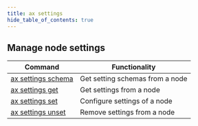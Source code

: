 ```yaml
---
title: ax settings
hide_table_of_contents: true
---
```


## Manage node settings

| Command                         | Functionality                   |
| ------------------------------- | ------------------------------- |
| [ax settings schema](schema.md) | Get setting schemas from a node |
| [ax settings get](get.md)       | Get settings from a node        |
| [ax settings set](set.md)       | Configure settings of a node    |
| [ax settings unset](unset.md)   | Remove settings from a node     |
